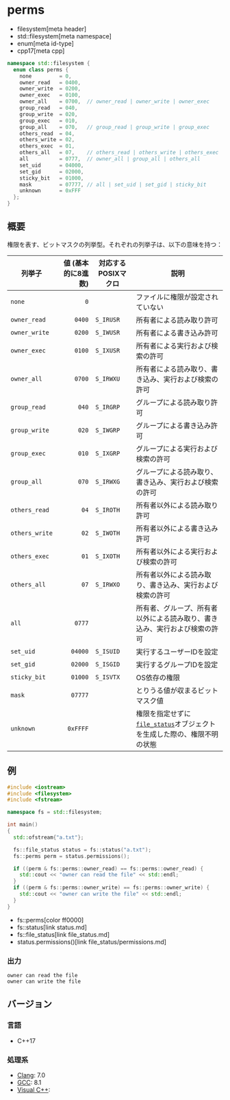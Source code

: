 # perms
* filesystem[meta header]
* std::filesystem[meta namespace]
* enum[meta id-type]
* cpp17[meta cpp]

```cpp
namespace std::filesystem {
  enum class perms {
    none         = 0,
    owner_read   = 0400,
    owner_write  = 0200,
    owner_exec   = 0100,
    owner_all    = 0700,  // owner_read | owner_write | owner_exec
    group_read   = 040,
    group_write  = 020,
    group_exec   = 010,
    group_all    = 070,   // group_read | group_write | group_exec
    others_read  = 04,
    others_write = 02,
    others_exec  = 01,
    others_all   = 07,    // others_read | others_write | others_exec
    all          = 0777,  // owner_all | group_all | others_all
    set_uid      = 04000,
    set_gid      = 02000,
    sticky_bit   = 01000,
    mask         = 07777, // all | set_uid | set_gid | sticky_bit
    unknown      = 0xFFF
  };
}
```

## 概要
権限を表す、ビットマスクの列挙型。それぞれの列挙子は、以下の意味を持つ：

| 列挙子         | 値 (基本的に8進数) | 対応するPOSIXマクロ | 説明 |
|----------------|-------------------:|---------------------|------|
| `none`         | `0`                |                     | ファイルに権限が設定されていない |
| `owner_read`   | `0400`             | `S_IRUSR`           | 所有者による読み取り許可 |
| `owner_write`  | `0200`             | `S_IWUSR`           | 所有者による書き込み許可 |
| `owner_exec`   | `0100`             | `S_IXUSR`           | 所有者による実行および検索の許可 |
| `owner_all`    | `0700`             | `S_IRWXU`           | 所有者による読み取り、書き込み、実行および検索の許可 |
| `group_read`   | `040`              | `S_IRGRP`           | グループによる読み取り許可 |
| `group_write`  | `020`              | `S_IWGRP`           | グループによる書き込み許可 |
| `group_exec`   | `010`              | `S_IXGRP`           | グループによる実行および検索の許可 |
| `group_all`    | `070`              | `S_IRWXG`           | グループによる読み取り、書き込み、実行および検索の許可 |
| `others_read`  | `04`               | `S_IROTH`           | 所有者以外による読み取り許可 |
| `others_write` | `02`               | `S_IWOTH`           | 所有者以外による書き込み許可 |
| `others_exec`  | `01`               | `S_IXOTH`           | 所有者以外による実行および検索の許可 |
| `others_all`   | `07`               | `S_IRWXO`           | 所有者以外による読み取り、書き込み、実行および検索の許可 |
| `all`          | `0777`             |                     | 所有者、グループ、所有者以外による読み取り、書き込み、実行および検索の許可 |
| `set_uid`      | `04000`            | `S_ISUID`           | 実行するユーザーIDを設定 |
| `set_gid`      | `02000`            | `S_ISGID`           | 実行するグループIDを設定 |
| `sticky_bit`   | `01000`            | `S_ISVTX`           | OS依存の権限 |
| `mask`         | `07777`            |                     | とりうる値が収まるビットマスク値 |
| `unknown`      | `0xFFFF`           |                     | 権限を指定せずに[`file_status`](file_status.md)オブジェクトを生成した際の、権限不明の状態 |


## 例
```cpp example
#include <iostream>
#include <filesystem>
#include <fstream>

namespace fs = std::filesystem;

int main()
{
  std::ofstream{"a.txt"};

  fs::file_status status = fs::status("a.txt");
  fs::perms perm = status.permissions();

  if ((perm & fs::perms::owner_read) == fs::perms::owner_read) {
    std::cout << "owner can read the file" << std::endl;
  }
  if ((perm & fs::perms::owner_write) == fs::perms::owner_write) {
    std::cout << "owner can write the file" << std::endl;
  }
}
```
* fs::perms[color ff0000]
* fs::status[link status.md]
* fs::file_status[link file_status.md]
* status.permissions()[link file_status/permissions.md]

### 出力
```
owner can read the file
owner can write the file
```

## バージョン
### 言語
- C++17

### 処理系
- [Clang](/implementation.md#clang): 7.0
- [GCC](/implementation.md#gcc): 8.1
- [Visual C++](/implementation.md#visual_cpp):
